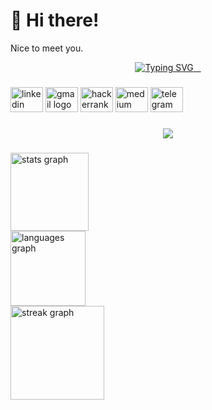 # 👋 Hi there!
Nice to meet you.


<p align="center">
  <a href="https://git.io/typing-svg">
    <img src="https://readme-typing-svg.herokuapp.com?font=Fira+Code&weight=500&size=22&pause=1000&color=36BCF7&center=true&vCenter=true&width=650&lines=I'm+Priya+Chauhan;Aspiring+Full+Stack+Developer+%F0%9F%9A%80;B.Tech+CSE+Student+at+GLA+University;Passionate+about+AI+and+Innovation;Always+Learning+New+Tech+%F0%9F%92%BB" alt="Typing SVG" />
  </a>
</p>

###
<!---
<div align="center">
  <img src=""  />
</div>
--->
###

<div align="left">
  <img src="https://raw.githubusercontent.com/maurodesouza/profile-readme-generator/master/src/assets/icons/social/linkedin/default.svg" width="52" height="40" alt="linkedin logo"  />
  <img src="https://raw.githubusercontent.com/maurodesouza/profile-readme-generator/master/src/assets/icons/social/gmail/default.svg" width="52" height="40" alt="gmail logo"  />
  <img src="https://raw.githubusercontent.com/maurodesouza/profile-readme-generator/master/src/assets/icons/social/hackerrank/default.svg" width="52" height="40" alt="hackerrank logo"  />
  <img src="https://raw.githubusercontent.com/maurodesouza/profile-readme-generator/master/src/assets/icons/social/medium/default.svg" width="52" height="40" alt="medium logo"  />
  <img src="https://raw.githubusercontent.com/maurodesouza/profile-readme-generator/master/src/assets/icons/social/telegram/default.svg" width="52" height="40" alt="telegram logo"  />
</div>

###

<div align="center">
  <img src="https://visitor-badge.laobi.icu/badge?page_id=justtpriya-12.justtpriya-12&"  />
</div>

###

<div align="left">
  <img src="https://github-readme-stats.vercel.app/api?username=justtpriya-12&hide_title=false&hide_rank=false&show_icons=true&include_all_commits=false&count_private=true&disable_animations=true&theme=dracula&locale=en&hide_border=true&order=1" height="125" alt="stats graph" /> <br>
  <img src="https://github-readme-stats.vercel.app/api/top-langs?username=justtpriya-12&locale=en&hide_title=false&layout=compact&card_width=320&langs_count=5&theme=dracula&hide_border=true&order=2" height="120" alt="languages graph" /> <br>
  <img src="https://streak-stats.demolab.com?user=justtpriya-12&locale=en&mode=daily&theme=dracula&hide_border=true&border_radius=5&order=3" height="150" alt="streak graph"  />
</div>




